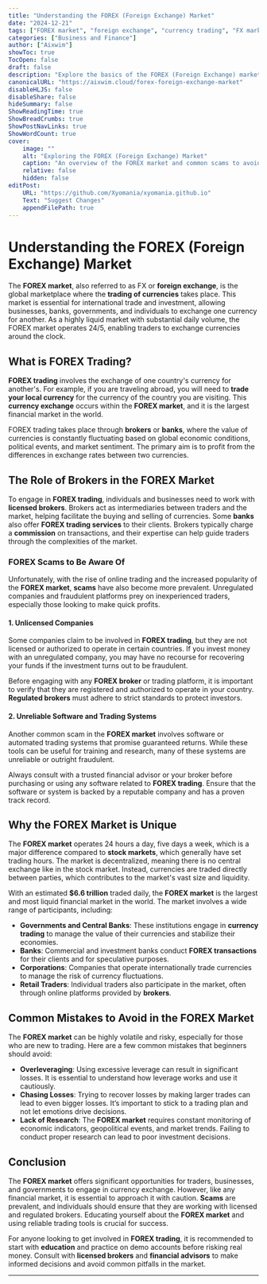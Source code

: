 ```yaml
---
title: "Understanding the FOREX (Foreign Exchange) Market"
date: "2024-12-21"
tags: ["FOREX market", "foreign exchange", "currency trading", "FX market", "FOREX scams"]
categories: ["Business and Finance"]
author: ["Aixwim"]
showToc: true
TocOpen: false
draft: false
description: "Explore the basics of the FOREX (Foreign Exchange) market, how currency trading works, and how to avoid scams in the FOREX world."
canonicalURL: "https://aixwim.cloud/forex-foreign-exchange-market"
disableHLJS: false
disableShare: false
hideSummary: false
ShowReadingTime: true
ShowBreadCrumbs: true
ShowPostNavLinks: true
ShowWordCount: true
cover:
    image: ""
    alt: "Exploring the FOREX (Foreign Exchange) Market"
    caption: "An overview of the FOREX market and common scams to avoid."
    relative: false
    hidden: false
editPost:
    URL: "https://github.com/Xyomania/xyomania.github.io"
    Text: "Suggest Changes"
    appendFilePath: true
---
```


# Understanding the FOREX (Foreign Exchange) Market

The **FOREX market**, also referred to as FX or **foreign exchange**, is the global marketplace where the **trading of currencies** takes place. This market is essential for international trade and investment, allowing businesses, banks, governments, and individuals to exchange one currency for another. As a highly liquid market with substantial daily volume, the FOREX market operates 24/5, enabling traders to exchange currencies around the clock.

## What is FOREX Trading?

**FOREX trading** involves the exchange of one country's currency for another's. For example, if you are traveling abroad, you will need to **trade your local currency** for the currency of the country you are visiting. This **currency exchange** occurs within the **FOREX market**, and it is the largest financial market in the world.

FOREX trading takes place through **brokers** or **banks**, where the value of currencies is constantly fluctuating based on global economic conditions, political events, and market sentiment. The primary aim is to profit from the differences in exchange rates between two currencies.

## The Role of Brokers in the FOREX Market

To engage in **FOREX trading**, individuals and businesses need to work with **licensed brokers**. Brokers act as intermediaries between traders and the market, helping facilitate the buying and selling of currencies. Some **banks** also offer **FOREX trading services** to their clients. Brokers typically charge a **commission** on transactions, and their expertise can help guide traders through the complexities of the market.

### FOREX Scams to Be Aware Of

Unfortunately, with the rise of online trading and the increased popularity of the **FOREX market**, **scams** have also become more prevalent. Unregulated companies and fraudulent platforms prey on inexperienced traders, especially those looking to make quick profits.

#### 1. **Unlicensed Companies**

Some companies claim to be involved in **FOREX trading**, but they are not licensed or authorized to operate in certain countries. If you invest money with an unregulated company, you may have no recourse for recovering your funds if the investment turns out to be fraudulent.

Before engaging with any **FOREX broker** or trading platform, it is important to verify that they are registered and authorized to operate in your country. **Regulated brokers** must adhere to strict standards to protect investors.

#### 2. **Unreliable Software and Trading Systems**

Another common scam in the **FOREX market** involves software or automated trading systems that promise guaranteed returns. While these tools can be useful for training and research, many of these systems are unreliable or outright fraudulent. 

Always consult with a trusted financial advisor or your broker before purchasing or using any software related to **FOREX trading**. Ensure that the software or system is backed by a reputable company and has a proven track record.

## Why the FOREX Market is Unique

The **FOREX market** operates 24 hours a day, five days a week, which is a major difference compared to **stock markets**, which generally have set trading hours. The market is decentralized, meaning there is no central exchange like in the stock market. Instead, currencies are traded directly between parties, which contributes to the market's vast size and liquidity.

With an estimated **$6.6 trillion** traded daily, the **FOREX market** is the largest and most liquid financial market in the world. The market involves a wide range of participants, including:

- **Governments and Central Banks**: These institutions engage in **currency trading** to manage the value of their currencies and stabilize their economies.
- **Banks**: Commercial and investment banks conduct **FOREX transactions** for their clients and for speculative purposes.
- **Corporations**: Companies that operate internationally trade currencies to manage the risk of currency fluctuations.
- **Retail Traders**: Individual traders also participate in the market, often through online platforms provided by **brokers**.

## Common Mistakes to Avoid in the FOREX Market

The **FOREX market** can be highly volatile and risky, especially for those who are new to trading. Here are a few common mistakes that beginners should avoid:

- **Overleveraging**: Using excessive leverage can result in significant losses. It is essential to understand how leverage works and use it cautiously.
- **Chasing Losses**: Trying to recover losses by making larger trades can lead to even bigger losses. It’s important to stick to a trading plan and not let emotions drive decisions.
- **Lack of Research**: The **FOREX market** requires constant monitoring of economic indicators, geopolitical events, and market trends. Failing to conduct proper research can lead to poor investment decisions.

## Conclusion

The **FOREX market** offers significant opportunities for traders, businesses, and governments to engage in currency exchange. However, like any financial market, it is essential to approach it with caution. **Scams** are prevalent, and individuals should ensure that they are working with licensed and regulated brokers. Educating yourself about the **FOREX market** and using reliable trading tools is crucial for success.

For anyone looking to get involved in **FOREX trading**, it is recommended to start with **education** and practice on demo accounts before risking real money. Consult with **licensed brokers** and **financial advisors** to make informed decisions and avoid common pitfalls in the market.

---
